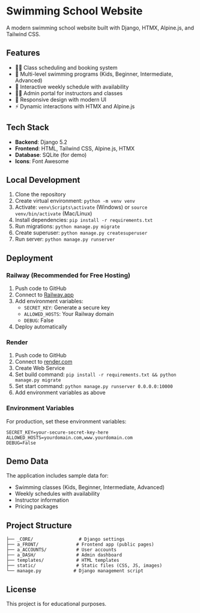 # Swimming School Website

A modern swimming school website built with Django, HTMX, Alpine.js, and Tailwind CSS.

## Features

- 🏊‍♂️ Class scheduling and booking system
- 👥 Multi-level swimming programs (Kids, Beginner, Intermediate, Advanced)
- 📅 Interactive weekly schedule with availability
- 👨‍💼 Admin portal for instructors and classes
- 📱 Responsive design with modern UI
- ⚡ Dynamic interactions with HTMX and Alpine.js

## Tech Stack

- **Backend**: Django 5.2
- **Frontend**: HTML, Tailwind CSS, Alpine.js, HTMX
- **Database**: SQLite (for demo)
- **Icons**: Font Awesome

## Local Development

1. Clone the repository
2. Create virtual environment: `python -m venv venv`
3. Activate: `venv\Scripts\activate` (Windows) or `source venv/bin/activate` (Mac/Linux)
4. Install dependencies: `pip install -r requirements.txt`
5. Run migrations: `python manage.py migrate`
6. Create superuser: `python manage.py createsuperuser`
7. Run server: `python manage.py runserver`

## Deployment

### Railway (Recommended for Free Hosting)

1. Push code to GitHub
2. Connect to [Railway.app](https://railway.app)
3. Add environment variables:
   - `SECRET_KEY`: Generate a secure key
   - `ALLOWED_HOSTS`: Your Railway domain
   - `DEBUG`: False
4. Deploy automatically

### Render

1. Push code to GitHub
2. Connect to [render.com](https://render.com)
3. Create Web Service
4. Set build command: `pip install -r requirements.txt && python manage.py migrate`
5. Set start command: `python manage.py runserver 0.0.0.0:10000`
6. Add environment variables as above

### Environment Variables

For production, set these environment variables:

```
SECRET_KEY=your-secure-secret-key-here
ALLOWED_HOSTS=yourdomain.com,www.yourdomain.com
DEBUG=False
```

## Demo Data

The application includes sample data for:
- Swimming classes (Kids, Beginner, Intermediate, Advanced)
- Weekly schedules with availability
- Instructor information
- Pricing packages

## Project Structure

```
├── _CORE/                 # Django settings
├── a_FRONT/              # Frontend app (public pages)
├── a_ACCOUNTS/           # User accounts
├── a_DASH/               # Admin dashboard
├── templates/            # HTML templates
├── static/               # Static files (CSS, JS, images)
└── manage.py            # Django management script
```

## License

This project is for educational purposes.